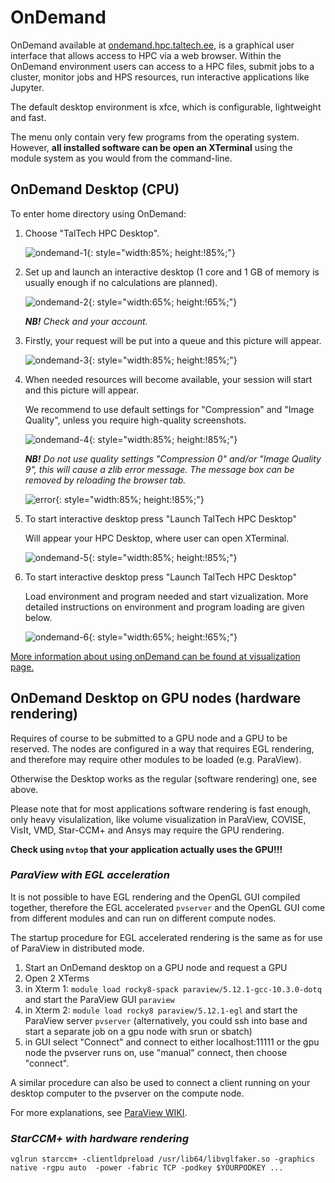 # OnDemand

OnDemand available at [ondemand.hpc.taltech.ee](https://ondemand.hpc.taltech.ee), is a graphical user interface that allows access to HPC via a web browser. Within the OnDemand environment users can access to a HPC files, submit jobs to a cluster, monitor jobs and HPS resources, run interactive applications like Jupyter.  

The default desktop environment is xfce, which is configurable, lightweight and fast.

The menu only contain very few programs from the operating system. However, **all installed software can be open an XTerminal** using the module system as you would from the command-line. 

## OnDemand Desktop (CPU)

To enter home directory using OnDemand:

1. Choose "TalTech HPC Desktop".

    ![ondemand-1](/visualization/ondemand-1.png){: style="width:85%; height:!85%;"}

2. Set up and launch an interactive desktop (1 core and 1 GB of memory is usually enough if no calculations are planned).

    ![ondemand-2](/visualization/ondemand-2.png){: style="width:65%; height:!65%;"}

    ***NB!*** _Check and your account._

3. Firstly, your request will be put into a queue and this picture will appear.

    ![ondemand-3](/visualization/ondemand-3.png){: style="width:85%; height:!85%;"}

4. When needed resources will become available, your session will start and this picture will appear. 

    We recommend to use default settings for "Compression" and "Image Quality", unless you require high-quality screenshots.

    ![ondemand-4](/visualization/ondemand-4.png){: style="width:85%; height:!85%;"}

    ***NB!*** _Do not use quality settings "Compression 0" and/or "Image Quality 9", this will cause a zlib error message. The message box can be removed by reloading the browser tab._ 

    ![error](/visualization/ondemand-zlib-error.png){: style="width:85%; height:!85%;"}


5. To start interactive desktop press "Launch TalTech HPC Desktop"

    Will appear your HPC Desktop, where user can open XTerminal.

    ![ondemand-5](/visualization/ondemand-5.png){: style="width:85%; height:!85%;"}

6. To start interactive desktop press "Launch TalTech HPC Desktop"

    Load environment and program needed and start vizualization. More detailed instructions on environment and program loading are given below.

    ![ondemand-6](/visualization/ondemand-6.png){: style="width:65%; height:!65%;"}

[More information about using onDemand can be found at visualization page.](/visualization.html)

## OnDemand Desktop on GPU nodes (hardware rendering)

Requires of course to be submitted to a GPU node and a GPU to be reserved. The nodes are configured in a way that requires EGL rendering, and therefore may require other modules to be loaded (e.g. ParaView).

Otherwise the Desktop works as the regular (software rendering) one, see above.

Please note that for most applications software rendering is fast enough, only heavy visulalization, like volume visualization in ParaView, COVISE, VisIt, VMD, Star-CCM+ and Ansys may require the GPU rendering.


**Check using `nvtop` that your application actually uses the GPU!!!**




### _ParaView with EGL acceleration_

It is not possible to have EGL rendering and the OpenGL GUI compiled together, therefore the EGL accelerated `pvserver` and the OpenGL GUI come from different modules and can run on different compute nodes.

The startup procedure for EGL accelerated rendering is the same as for use of ParaView in distributed mode.

1. Start an OnDemand desktop on a GPU node and request a GPU
2. Open 2 XTerms
3. in Xterm 1: `module load rocky8-spack paraview/5.12.1-gcc-10.3.0-dotq` and start the ParaView GUI `paraview`
4. in Xterm 2: `module load rocky8 paraview/5.12.1-egl` and start the ParaView server `pvserver` (alternatively, you could ssh into base and start a separate job on a gpu node with srun or sbatch)
5. in GUI select "Connect" and connect to either localhost:11111 or the gpu node the pvserver runs on, use "manual" connect, then choose "connect".

A similar procedure can also be used to connect a client running on your desktop computer to the pvserver on the compute node.

For more explanations, see [ParaView WIKI](https://www.paraview.org/Wiki/Reverse_connection_and_port_forwarding).

### _StarCCM+ with hardware rendering_

    vglrun starccm+ -clientldpreload /usr/lib64/libvglfaker.so -graphics native -rgpu auto  -power -fabric TCP -podkey $YOURPODKEY ...
